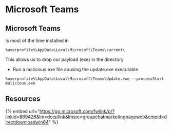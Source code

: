 # Microsoft Teams

## Microsoft Teams

Is most of the time installed in

`%userprofile%\AppData\Local\Microsoft\Teams\current\`

This allows us to drop our payload \(exe\) in the directory

* Run a malicious exe file abusing the update.exe executable

`%userprofile%\AppData\Local\Microsoft\Teams\Update.exe --processStart malicious.exe`



## Resources

{% embed url="https://go.microsoft.com/fwlink/p/?linkid=869426&lm=deeplink&lmsrc=groupchatmarketingpageweb&cmpid=directdownloadwin64" %}







